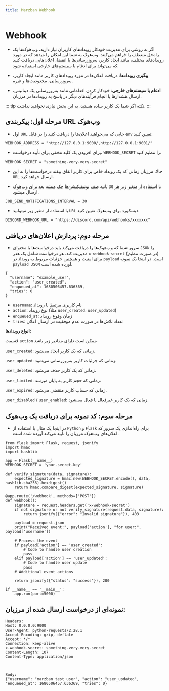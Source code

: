 ```yaml
---
title: Marzban Webhook 
---
```


# Webhook 

- اگر به روشی برای مدیریت خودکار رویدادهای کاربران نیاز دارید، وب‌هوک‌ها یک راه‌حل منعطف را فراهم می‌کنند. وب‌هوک به شما این امکان را میدهد که در مورد رویدادهای مختلف، مانند ایجاد کاربر، به‌روزرسانی‌ها یا انقضا، اعلان‌هایی دریافت کنید که می‌تواند برای ادغام با سیستم‌های خارجی استفاده شود.

- **پیگیری رویدادها**: دریافت اعلان‌ها در مورد رویدادهای کاربر مانند ایجاد کاربر، به‌روزرسانی، محدودیت‌ها و غیره.

- **ادغام با سیستم‌های خارجی**: خودکار کردن اقداماتی مانند به‌روزرسانی یک دیتابیس، ارسال هشدارها یا انجام فرآیندهای دیگر در پاسخ به رویدادها در مرزبان.

::: tip نکته
اگر شما یک کاربر ساده هستید، به این بخش نیازی نخواهید نداشت.
:::

## **مرحله اول: پیکربندی URL وب‌هوک**

- اول `URL` جایی که می‌خواهید اعلان‌ها را دریافت کنید را در فایل `env` تعیین کنید.
```env
WEBHOOK_ADDRESS = "http://127.0.0.1:9000/,http://127.0.0.1:9001/"
```

- برای افزودن یک کلید مخفی برای تأیید درخواست، `WEBHOOK_SECRET` را تنظیم کنید.
```env
WEBHOOK_SECRET = "something-very-very-secret"
```

- حالا، مرزبان زمانی که یک رویداد خاص برای کاربر اتفاق بیفتد درخواست‌ها را به این `URL` ارسال خواهد کرد.

 - با استفاده از متغیر زیر هر `30` ثانیه صف نوتیفیکیشن‌ها چک میشه بعد برای وب‌هوک ارسال میشود.

```env
JOB_SEND_NOTIFICATIONS_INTERVAL = 30
```
- با استفاده از متغیر زیر میتوانید `URL` دیسکورد برای وب‌هوک تعیین کنید.
```env
DISCORD_WEBHOOK_URL = "https://discord.com/api/webhooks/xxxxxxx"
```

## **مرحله دوم: پردازش اعلان‌های دریافتی**

- سرور شما که وب‌هوک‌ها را دریافت می‌کند باید درخواست‌ها با محتوای `JSON` را مدیریت کند. هر درخواست شامل یک هدر `x-webhook-secret` (در صورت تنظیم) برای امنیت و همچنین جزئیات مربوط به رویداد در `payload` است. در اینجا یک نمونه `payload JSON` آورده شده است.

```
{
  "username": "example_user",
  "action": "user_created",
  "enqueued_at": 1680506457.636369,
  "tries": 0
}
```

- `username`: نام کاربری مرتبط با رویداد
- `action`: نوع رویداد (مثلاً `user_created`، `user_updated`)
- `enqueued_at`: زمان وقوع رویداد
- `tries`: تعداد تلاش‌ها در صورت عدم موفقیت در ارسال اعلان

**انواع رویدادها:**

قسمت `action` ممکن است دارای مقادیر زیر باشد

`user_created`: زمانی که یک کاربر ایجاد می‌شود.

`user_updated`: زمانی که جزئیات کاربر به‌روزرسانی می‌شود.

`user_deleted`: زمانی که یک کاربر حذف می‌شود.

`user_limited`: زمانی که حجم کاربر به پایان میرسد.

`user_expired`: زمانی که حساب کاربر منقضی می‌شود.

`user_disabled` / `user_enabled`: زمانی که یک کاربر غیرفعال یا فعال می‌شود.

## **مرحله سوم: کد نمونه برای دریافت یک وب‌هوک**

- در اینجا یک مثال با استفاده از `Python` و `Flask` برای راه‌اندازی یک سرور که اعلان‌های وب‌هوک مرزبان را تأیید می‌کند آورده شده است.

```
from flask import Flask, request, jsonify
import hmac
import hashlib

app = Flask(__name__)
WEBHOOK_SECRET = 'your-secret-key'

def verify_signature(data, signature):
    expected_signature = hmac.new(WEBHOOK_SECRET.encode(), data, hashlib.sha256).hexdigest()
    return hmac.compare_digest(expected_signature, signature)

@app.route('/webhook', methods=['POST'])
def webhook():
    signature = request.headers.get('x-webhook-secret')
    if not signature or not verify_signature(request.data, signature):
        return jsonify({"error": "Invalid signature"}), 403

    payload = request.json
    print("Received event:", payload['action'], "for user:", payload['username'])
    
    # Process the event
    if payload['action'] == 'user_created':
        # Code to handle user creation
        pass
    elif payload['action'] == 'user_updated':
        # Code to handle user update
        pass
    # Additional event actions

    return jsonify({"status": "success"}), 200

if __name__ == '__main__':
    app.run(port=5000)
```

## نمونه‌ای از درخواست ارسال شده از مرزبان:

```
Headers:
Host: 0.0.0.0:9000
User-Agent: python-requests/2.28.1
Accept-Encoding: gzip, deflate
Accept: */*
Connection: keep-alive
x-webhook-secret: something-very-very-secret
Content-Length: 107
Content-Type: application/json



Body:
{"username": "marzban_test_user", "action": "user_updated", "enqueued_at": 1680506457.636369, "tries": 0}
```

